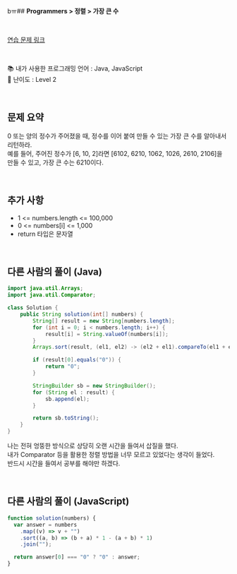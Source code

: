 bㅠ## **Programmers > 정렬 > 가장 큰 수**

</br>

[연습 문제 링크](https://programmers.co.kr/learn/courses/30/lessons/42746)

</br>

📚 내가 사용한 프로그래밍 언어 : Java, JavaScript  
🎢 난이도 : Level 2

</br>

## 문제 요약

0 또는 양의 정수가 주어졌을 때, 정수를 이어 붙여 만들 수 있는 가장 큰 수를 알아내서 리턴하라.  
예를 들어, 주어진 정수가 [6, 10, 2]라면 [6102, 6210, 1062, 1026, 2610, 2106]을 만들 수 있고, 가장 큰 수는 6210이다.

</br>

## 추가 사항

- 1 <= numbers.length <= 100,000
- 0 <= numbers[i] <= 1,000
- return 타입은 문자열

</br>

## 다른 사람의 풀이 (Java)

```java
import java.util.Arrays;
import java.util.Comparator;

class Solution {
    public String solution(int[] numbers) {
        String[] result = new String[numbers.length];
        for (int i = 0; i < numbers.length; i++) {
            result[i] = String.valueOf(numbers[i]);
        }
        Arrays.sort(result, (el1, el2) -> (el2 + el1).compareTo(el1 + el2));

        if (result[0].equals("0")) {
            return "0";
        }

        StringBuilder sb = new StringBuilder();
        for (String el : result) {
            sb.append(el);
        }

        return sb.toString();
    }
}
```

나는 전혀 엉뚱한 방식으로 상당히 오랜 시간을 들여서 삽질을 했다.  
내가 Comparator 등을 활용한 정렬 방법을 너무 모르고 있었다는 생각이 들었다.  
반드시 시간을 들여서 공부를 해야만 하겠다.

</br>

## 다른 사람의 풀이 (JavaScript)

```javascript
function solution(numbers) {
  var answer = numbers
    .map((v) => v + "")
    .sort((a, b) => (b + a) * 1 - (a + b) * 1)
    .join("");

  return answer[0] === "0" ? "0" : answer;
}
```
